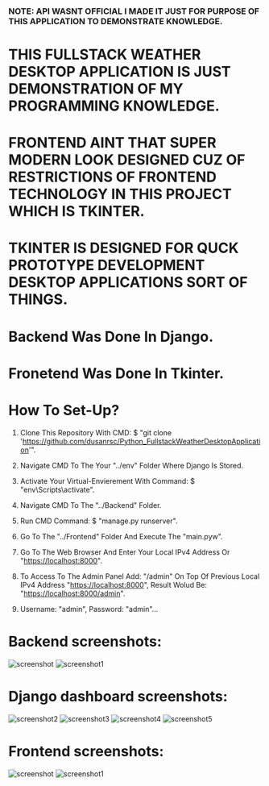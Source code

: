 ### NOTE: API WASNT OFFICIAL I MADE IT JUST FOR PURPOSE OF THIS APPLICATION TO DEMONSTRATE KNOWLEDGE.
# THIS FULLSTACK WEATHER DESKTOP APPLICATION IS JUST DEMONSTRATION OF MY PROGRAMMING KNOWLEDGE.

# FRONTEND AINT THAT SUPER MODERN LOOK DESIGNED CUZ OF RESTRICTIONS OF FRONTEND TECHNOLOGY IN THIS PROJECT WHICH IS TKINTER.

# TKINTER IS DESIGNED FOR QUCK PROTOTYPE DEVELOPMENT DESKTOP APPLICATIONS SORT OF THINGS.

# Backend Was Done In Django.
# Fronetend Was Done In Tkinter.

# How To Set-Up?
1) Clone This Repository With CMD: $ "git clone 'https://github.com/dusanrsc/Python_FullstackWeatherDesktopApplication'".
2) Navigate CMD To The Your "../env" Folder Where Django Is Stored.
3) Activate Your Virtual-Envierement With Command: $ "env\Scripts\activate".
4) Navigate CMD To The "../Backend" Folder.
5) Run CMD Command: $ "manage.py runserver".
6) Go To The "../Frontend" Folder And Execute The "main.pyw".

7) Go To The Web Browser And Enter Your Local IPv4 Address Or "[https://localhost:8000](http://localhost:8000/)".
8) To Access To The Admin Panel Add: "/admin" On Top Of Previous Local IPv4 Address "[https://localhost:8000](http://localhost:8000/)", Result Wolud Be: "[https://localhost:8000/admin](http://127.0.0.1:8000/admin/)".
9) Username: "admin", Password: "admin"...

# Backend screenshots:
![screenshot](https://github.com/user-attachments/assets/bfa76d10-ea0b-4306-ba88-24602cea178b)
![screenshot1](https://github.com/user-attachments/assets/28ddecfe-aa63-4562-938d-e0ecaa07b5b2)

# Django dashboard screenshots:
![screenshot2](https://github.com/user-attachments/assets/bcf0a95c-e077-47f6-9016-dcc69cf57835)
![screenshot3](https://github.com/user-attachments/assets/ca89419c-c2f1-4fea-9454-5b8c65da17b4)
![screenshot4](https://github.com/user-attachments/assets/020eb4aa-8c4d-4253-bcc5-fc3aea26fc5d)
![screenshot5](https://github.com/user-attachments/assets/8317be88-338d-4ddc-8e01-5c37d0bf9780)

# Frontend screenshots:
![screenshot](https://github.com/user-attachments/assets/662030ff-bbd1-4322-886c-23bfb50f1ed8)
![screenshot1](https://github.com/user-attachments/assets/04041615-655c-4fde-a938-54ff2a81b78e)
